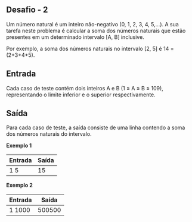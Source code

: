 ## Desafio - 2

Um número natural é um inteiro não-negativo (0, 1, 2, 3, 4, 5,...). A sua tarefa neste problema é calcular a soma dos números naturais que estão presentes em um determinado intervalo [A, B] inclusive.

Por exemplo, a soma dos números naturais no intervalo [2, 5] é 14 = (2+3+4+5).

## Entrada

Cada caso de teste contém dois inteiros A e B (1 ≤ A ≤ B ≤ 109), representando o limite inferior e o superior respectivamente.

## Saída

Para cada caso de teste, a saída consiste de uma linha contendo a soma dos números naturais do intervalo.

**Exemplo 1**

| Entrada | Saída |
| ------- | ----- |
| 1 5     | 15    |

**Exemplo 2**

| Entrada | Saída  |
| ------- | ------ |
| 1 1000  | 500500 |